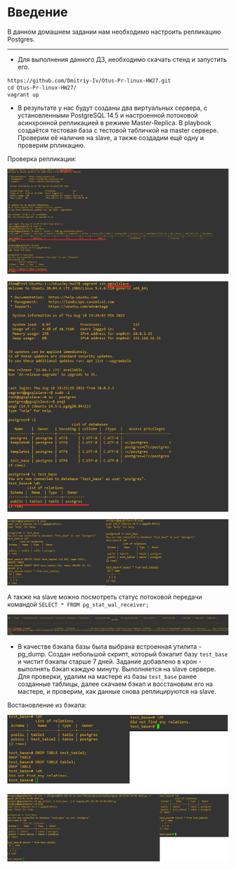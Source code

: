 # **Введение**

В данном домашнем задании нам необходимо настроить репликацию Postgres.

---
- Для выполнения данного ДЗ, необходимо скачать стенд и запустить его.

```
https://github.com/Dmitriy-Iv/Otus-Pr-linux-HW27.git
cd Otus-Pr-linux-HW27/
vagrant up
```

- В результате у нас будут созданы два виртуальных сервера, с установленными PostgreSQL 14.5 и настроенной потоковой асинхронной репликацией в режиме Master-Replica. В playbook создаётся тестовая база с тестовой табличкой на master сервере. Проверим её наличие на slave, а также создадим ещё одну и проверим рпликацию.

Проверка репликации:

![alt text](/screenshots/hw27-1.png?raw=true "Screenshot1")  

![alt text](/screenshots/hw27-2.png?raw=true "Screenshot2")

![alt text](/screenshots/hw27-3.png?raw=true "Screenshot3")

А также на slave можно посмотреть статус потоковой передачи командой `SELECT * FROM pg_stat_wal_receiver;`

![alt text](/screenshots/hw27-4.png?raw=true "Screenshot4")

- В качестве бэкапа базы была выбрана встроенная утилита - pg_dump. Создан небольшой скрипт, который бэкапит базу `test_base` и чистит бэкапы старше 7 дней. Задание добавлено в крон - выполнять бэкап каждую минуту. Выполняется на slave сервере. Для проверки, удалим на мастере из базы `test_base` ранее созданные таблицы, далее скачаем бэкап и восстановим его на мастере, и проверим, как данные снова реплицируются на slave.

Востановление из бэкапа:

![alt text](/screenshots/hw27-5.png?raw=true "Screenshot5")

![alt text](/screenshots/hw27-6.png?raw=true "Screenshot6")